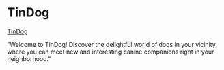 # TinDog 
<a href="https://fatmaygn.github.io/TinDog/">TinDog</a>

"Welcome to TinDog! Discover the delightful world of dogs in your vicinity, where you can meet new and interesting canine companions right in your neighborhood."



